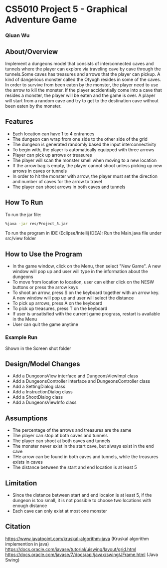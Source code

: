 # CS5010 Project 5 - Graphical Adventure Game
### Qiuan Wu
##
## About/Overview

Implement a dungeons model that consists of interconnected caves and tunnels where the player can explore via traveling cave by cave through the tunnels.Some caves has treasures and arrows that the player can pickup. A kind of dangerious monster called the Otyugh resides in some of the caves. In order to survive from been eaten by the monster, the player need to use the arrow to kill the monster. If the player accidentially come into a cave that resides a monster, the player will be eaten and the game is over. A player will start from a random cave and try to get to the destination cave without been eaten by the monster.

## Features
- Each location can have 1 to 4 entrances
- The dungeon can wrap from one side to the other side of the grid
- The dungeon is generated randomly based the input interconnectivity
- To begin with, the player is automatically equipped with three arrows
- Player can pick up arrows or treasures
- The player will scan the monster smell when moving to a new location
- If the arrow bag is empty, the player cannot shoot unless picking up new arrows in caves or tunnels
- In order to hit the monster with arrow, the player must set the direction and number of caves for the arrow to travel
- The player can shoot arrows in both caves and tunnels

## How To Run
To run the jar file:
```sh
%java -jar res/Project_5.jar
```

To run the program in IDE (Eclipse/Intellij IDEA):
Run the Main.java file under src/view folder


## How to Use the Program
- In the game window, click on the Menu, then select "New Game". A new window will pop up and user will type in the information about the dungeons
- To move from location to location, user can either click on the NESW buttons or press the arrow keys
- To shoot an arrow, press S on the keyboard together with an arrow key. A new window will pop up and user will select the distance
- To pick up arrows, press A on the keyboard
- To pick up treasures, press T on the keyboard
- If user is unsatisfied with the current game prograss, restart is available in the Menu
- User can quit the game anytime

### Example Run
Shown in the Screen shot folder

## Design/Model Changes
- Add a DungeonsView interface and DungeonsViewImpl class
- Add a DungeonsController interface and DungeonsController class
- Add a SettingDialog class
- Add a InstructionDialog class
- Add a ShootDialog class
- Add a DungeonsViewInfo class

## Assumptions
- The percentage of the arrows and treasures are the same 
- The player can stop at both caves and tunnels
- The player can shoot at both caves and tunnels
- The monster never exist in the start cave, but always exist in the end cave
- THe arrow can be found in both caves and tunnels, while the treasures exists in caves
- The distance between the start and end location is at least 5

## Limitation
- Since the distance between start and end locaion is at least 5, if the dungeon is too small, it is not possible to choose two locations with enough distance
- Each cave can only exist at most one monster

## Citation
https://www.javatpoint.com/kruskal-algorithm-java
(Kruskal algorithm implemention in java)
https://docs.oracle.com/javase/tutorial/uiswing/layout/grid.html
https://docs.oracle.com/javase/7/docs/api/javax/swing/JFrame.html
(Java Swing)